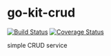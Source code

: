 # go-kit-crud

[![Build Status](https://travis-ci.org/LAtanassov/go-kit-crud.svg?branch=master)](https://travis-ci.org/LAtanassov/go-kit-crud)
[![Coverage Status](https://coveralls.io/repos/github/LAtanassov/go-kit-crud/badge.svg?branch=master)](https://coveralls.io/github/LAtanassov/go-kit-crud?branch=master)

simple CRUD service
